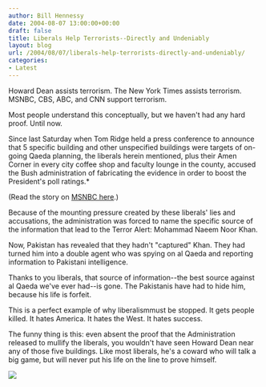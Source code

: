 ```yaml
---
author: Bill Hennessy
date: 2004-08-07 13:00:00+00:00
draft: false
title: Liberals Help Terrorists--Directly and Undeniably
layout: blog
url: /2004/08/07/liberals-help-terrorists-directly-and-undeniably/
categories:
- Latest
---
```


Howard Dean assists terrorism.  The New York Times assists terrorism.  MSNBC, CBS, ABC, and CNN support terrorism.    
  
Most people understand this conceptually, but we haven't had any hard proof.  Until now.  
  
Since last Saturday when Tom Ridge held a press conference to announce that 5 specific building and other unspecified buildings were targets of on-going Qaeda planning, the liberals herein mentioned, plus their Amen Corner in every city coffee shop and faculty lounge in the county, accused the Bush administration of fabricating the evidence in order to boost the President's poll ratings.*
  
(Read the story on [MSNBC here](https://www.msnbc.msn.com/id/5626850/).)  
  
Because of the mounting pressure created by these liberals' lies and accusations, the administration was forced to name the specific source of the information that lead to the Terror Alert:  Mohammad Naeem Noor Khan.  
  
Now, Pakistan has revealed that they hadn't "captured" Khan.  They had turned him into a double agent who was spying on al Qaeda and reporting information to Pakistani intelligence.  
  
Thanks to you liberals, that source of information--the best source against al Qaeda we've ever had--is gone.  The Pakistanis have had to hide him, because his life is forfeit.  
  
This is a perfect example of why liberalismmust be stopped.  It gets people killed.  It hates America.  It hates the West.  It hates success.    
  
The funny thing is this:  even absent the proof that the Administration released to mullify the liberals, you wouldn't have seen Howard Dean near any of those five buildings.  Like most liberals, he's a coward who will talk a big game, but will never put his life on the line to prove himself.    
  
  
![](https://blog.billhennessy.com/aggbug.aspx?PostID=651)

